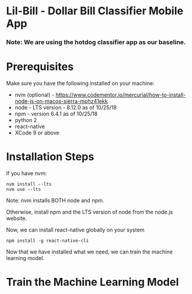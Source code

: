 # Lil-Bill - Dollar Bill Classifier Mobile App

### Note: We are using the hotdog classifier app as our baseline.

# Prerequisites
Make sure you have the following installed on your machine:
* nvm (optional) - https://www.codementor.io/mercurial/how-to-install-node-js-on-macos-sierra-mphz41ekk
* node - LTS version - 8.12.0 as of 10/25/18
* npm - version 6.4.1 as of 10/25/18
* python 2
* react-native
* XCode 9 or above

# Installation Steps

If you have nvm:
```
nvm install --lts
nvm use --lts
```
Note:  nvm installs BOTH node and npm.

Otherwise, install npm and the LTS version of node from the node.js website.

Now, we can install react-native globally on your system

```
npm install -g react-native-cli
```

Now that we have installed what we need, we can train the machine learning model.

# Train the Machine Learning Model
